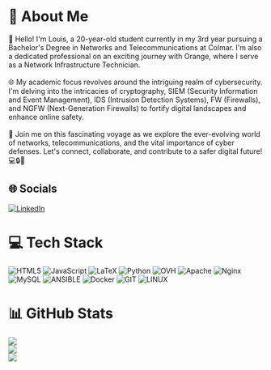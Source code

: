 # 💫 About Me
👋 Hello! I'm Louis, a 20-year-old student currently in my 3rd year pursuing a Bachelor's Degree in Networks and Telecommunications at Colmar. I'm also a dedicated professional on an exciting journey with Orange, where I serve as a Network Infrastructure Technician.<br><br>🌐 My academic focus revolves around the intriguing realm of cybersecurity. I'm delving into the intricacies of cryptography, SIEM (Security Information and Event Management), IDS (Intrusion Detection Systems), FW (Firewalls), and NGFW (Next-Generation Firewalls) to fortify digital landscapes and enhance online safety.<br><br>🚀 Join me on this fascinating voyage as we explore the ever-evolving world of networks, telecommunications, and the vital importance of cyber defenses. Let's connect, collaborate, and contribute to a safer digital future! 💻🔒📡


## 🌐 Socials
[![LinkedIn](https://img.shields.io/badge/LinkedIn-%230077B5.svg?logo=linkedin&logoColor=white)](https://linkedin.com/in/https://www.linkedin.com/in/louis-pluviose-b58ba8220/) 

# 💻 Tech Stack
![HTML5](https://img.shields.io/badge/html5-%23E34F26.svg?style=for-the-badge&logo=html5&logoColor=white) ![JavaScript](https://img.shields.io/badge/javascript-%23323330.svg?style=for-the-badge&logo=javascript&logoColor=%23F7DF1E) ![LaTeX](https://img.shields.io/badge/latex-%23008080.svg?style=for-the-badge&logo=latex&logoColor=white) ![Python](https://img.shields.io/badge/python-3670A0?style=for-the-badge&logo=python&logoColor=ffdd54) ![OVH](https://img.shields.io/badge/ovh-%23123F6D.svg?style=for-the-badge&logo=ovh&logoColor=#123F6D) ![Apache](https://img.shields.io/badge/apache-%23D42029.svg?style=for-the-badge&logo=apache&logoColor=white) ![Nginx](https://img.shields.io/badge/nginx-%23009639.svg?style=for-the-badge&logo=nginx&logoColor=white) ![MySQL](https://img.shields.io/badge/mysql-%2300000f.svg?style=for-the-badge&logo=mysql&logoColor=white) ![ANSIBLE](https://img.shields.io/badge/ansible-%231A1918.svg?style=for-the-badge&logo=ansible&logoColor=white) ![Docker](https://img.shields.io/badge/docker-%230db7ed.svg?style=for-the-badge&logo=docker&logoColor=white) ![GIT](https://img.shields.io/badge/Git-fc6d26?style=for-the-badge&logo=git&logoColor=white) ![LINUX](https://img.shields.io/badge/Linux-FCC624?style=for-the-badge&logo=linux&logoColor=black)
# 📊 GitHub Stats
![](https://github-readme-stats.vercel.app/api?username=LouisPluviose&theme=dark&hide_border=false&include_all_commits=true&count_private=true)<br/>
![](https://github-readme-streak-stats.herokuapp.com/?user=LouisPluviose&theme=dark&hide_border=false)<br/>
![](https://github-readme-stats.vercel.app/api/top-langs/?username=LouisPluviose&theme=dark&hide_border=false&include_all_commits=true&count_private=true&layout=compact)

